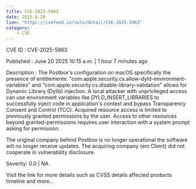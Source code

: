 ```yaml
---
title: CVE-2025-5963
date: 2025-6-20
lien: "https://cvefeed.io/vuln/detail/CVE-2025-5963"
category:
    - CVE
---
```


CVE ID : CVE-2025-5963

Published :  June 20
2025
10:15 a.m. | 1 hour
7 minutes ago

Description : The Postbox's configuration on macOS
specifically the presence of entitlements: "com.apple.security.cs.allow-dyld-environment-variables" and "com.apple.security.cs.disable-library-validation" allows for Dynamic Library (Dylib) injection. A local attacker with unprivileged access can use environment variables like DYLD_INSERT_LIBRARIES to successfully inject code in application's context and bypass Transparency
Consent
and Control (TCC). Acquired resource access is limited to previously granted permissions by the user. Access to other resources beyond granted-permissions requires user interaction with a system prompt asking for permission.

The original company behind Postbox is no longer operational
the software will no longer receive updates. The acquiring company (em Client) did not cooperate in vulnerability disclosure.

Severity: 0.0 | NA

Visit the link for more details
such as CVSS details
affected products
timeline
and more...
